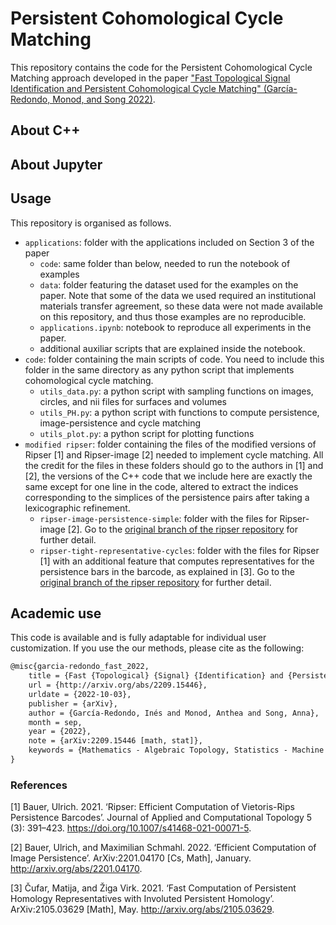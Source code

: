 # Persistent Cohomological Cycle Matching

This repository contains the code for the Persistent Cohomological Cycle Matching approach developed in the paper ["Fast Topological Signal Identification and Persistent Cohomological Cycle Matching" (García-Redondo, Monod, and Song 2022)](https://arxiv.org/abs/2209.15446).

## About C++

## About Jupyter

## Usage 

This repository is organised as follows.

- `applications`: folder with the applications included on Section 3 of the paper
	- `code`: same folder than below, needed to run the notebook of examples
	- `data`: folder featuring the dataset used for the examples on the paper. Note that some of the data we used required an institutional materials transfer agreement, so these data were not made available on this repository, and thus those examples are no reproducible.
	- `applications.ipynb`: notebook to reproduce all experiments in the paper. 
	- additional auxiliar scripts that are explained inside the notebook.
- `code`: folder containing the main scripts of code. You need to include this folder in the same directory as any python script that implements cohomological cycle matching.
	- `utils_data.py`: a python script with sampling functions on images, circles, and nii files for surfaces and volumes
	- `utils_PH.py`: a python script with functions to compute persistence, image-persistence and cycle matching
	- `utils_plot.py`: a python script for plotting functions
- `modified ripser`: folder containing the files of the modified versions of Ripser [1] and Ripser-image [2] needed to implement cycle matching. All the credit for the files in these folders should go to the authors in [1] and [2], the versions of the C++ code that we include here are exactly the same except for one line in the code, altered to extract the indices corresponding to the simplices of the persistence pairs after taking a lexicographic refinement.
	- `ripser-image-persistence-simple`: folder with the files for Ripser-image [2]. Go to the [original branch of the ripser repository](https://github.com/Ripser/ripser/tree/image-persistence-simple) for further detail.
	- `ripser-tight-representative-cycles`: folder with the files for Ripser [1] with an additional feature that computes representatives for the persistence bars in the barcode, as explained in [3]. Go to the [original branch of the ripser repository](https://github.com/Ripser/ripser/tree/tight-representative-cycles) for further detail.

## Academic use

This code is available and is fully adaptable for individual user customization. If you use the our methods, please cite as the following:

```tex
@misc{garcia-redondo_fast_2022,
	title = {Fast {Topological} {Signal} {Identification} and {Persistent} {Cohomological} {Cycle} {Matching}},
	url = {http://arxiv.org/abs/2209.15446},
	urldate = {2022-10-03},
	publisher = {arXiv},
	author = {García-Redondo, Inés and Monod, Anthea and Song, Anna},
	month = sep,
	year = {2022},
	note = {arXiv:2209.15446 [math, stat]},
	keywords = {Mathematics - Algebraic Topology, Statistics - Machine Learning},
}
```

### References
[1] Bauer, Ulrich. 2021. ‘Ripser: Efficient Computation of Vietoris-Rips Persistence Barcodes’. Journal of Applied and Computational Topology 5 (3): 391–423. https://doi.org/10.1007/s41468-021-00071-5.

[2] Bauer, Ulrich, and Maximilian Schmahl. 2022. ‘Efficient Computation of Image Persistence’. ArXiv:2201.04170 [Cs, Math], January. http://arxiv.org/abs/2201.04170.

[3] Čufar, Matija, and Žiga Virk. 2021. ‘Fast Computation of Persistent Homology Representatives with Involuted Persistent Homology’. ArXiv:2105.03629 [Math], May. http://arxiv.org/abs/2105.03629.
